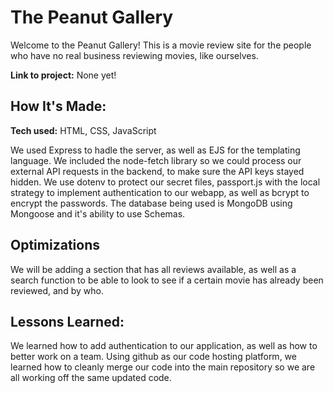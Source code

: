 # The Peanut Gallery
Welcome to the Peanut Gallery! This is a movie review site for the people who have no real business reviewing movies, like ourselves.

**Link to project:** None yet!


## How It's Made:

**Tech used:** HTML, CSS, JavaScript

We used Express to hadle the server, as well as EJS for the templating language.  We included the node-fetch library so we could process our external API requests in the backend, to make sure the API keys stayed hidden. We use dotenv to protect our secret files, passport.js with the local strategy to implement authentication to our webapp, as well as bcrypt to encrypt the passwords. The database being used is MongoDB using Mongoose and it's ability to use Schemas.  

## Optimizations

We will be adding a section that has all reviews available, as well as a search function to be able to look to see if a certain movie has already been reviewed, and by who. 

## Lessons Learned:

We learned how to add authentication to our application, as well as how to better work on a team.  Using github as our code hosting platform, we learned how to cleanly merge our code into the main repository so we are all working off the same updated code.  
